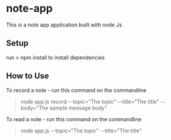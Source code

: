 # note-app
This is a note app application built with node Js

## Setup

run > npm install to install dependencies

## How to Use

To record a note - run this command on the commandline
>node app.js record --topic="The topic" --title="The title" --body="The sample message body"

To read a note - run this command on the commandline
>node app.js --topic="The topic" --title="The title"
